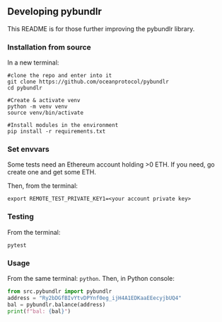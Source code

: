 
## Developing pybundlr

This README is for those further improving the pybundlr library.

### Installation from source

In a new terminal:

```console
#clone the repo and enter into it
git clone https://github.com/oceanprotocol/pybundlr
cd pybundlr

#Create & activate venv
python -m venv venv
source venv/bin/activate

#Install modules in the environment
pip install -r requirements.txt
```

### Set envvars

Some tests need an Ethereum account holding >0 ETH. If you need, go create one and get some ETH.

Then, from the terminal:
```console
export REMOTE_TEST_PRIVATE_KEY1=<your account private key>
```

### Testing

From the terminal:
```console
pytest
```

### Usage

From the same terminal: `python`. Then, in Python console:
```python
from src.pybundlr import pybundlr
address = "Ry2bDGfBIvYtvDPYnf0eg_ijH4A1EDKaaEEecyjbUQ4"
bal = pybundlr.balance(address)
print(f"bal: {bal}")
```
